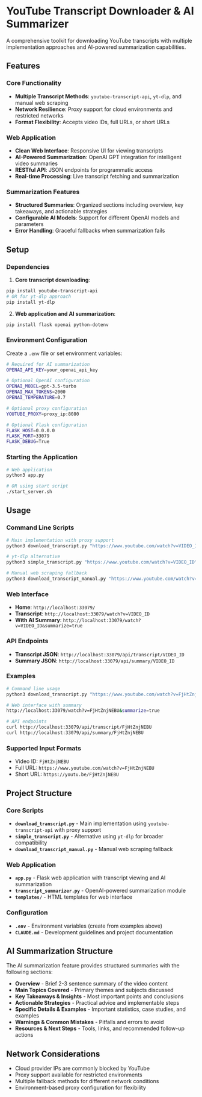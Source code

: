 # YouTube Transcript Downloader & AI Summarizer

A comprehensive toolkit for downloading YouTube transcripts with multiple implementation approaches and AI-powered summarization capabilities.

## Features

### Core Functionality
- **Multiple Transcript Methods**: `youtube-transcript-api`, `yt-dlp`, and manual web scraping
- **Network Resilience**: Proxy support for cloud environments and restricted networks
- **Format Flexibility**: Accepts video IDs, full URLs, or short URLs

### Web Application
- **Clean Web Interface**: Responsive UI for viewing transcripts
- **AI-Powered Summarization**: OpenAI GPT integration for intelligent video summaries
- **RESTful API**: JSON endpoints for programmatic access
- **Real-time Processing**: Live transcript fetching and summarization

### Summarization Features
- **Structured Summaries**: Organized sections including overview, key takeaways, and actionable strategies
- **Configurable AI Models**: Support for different OpenAI models and parameters
- **Error Handling**: Graceful fallbacks when summarization fails

## Setup

### Dependencies

1. **Core transcript downloading**:
```bash
pip install youtube-transcript-api
# OR for yt-dlp approach
pip install yt-dlp
```

2. **Web application and AI summarization**:
```bash
pip install flask openai python-dotenv
```

### Environment Configuration

Create a `.env` file or set environment variables:

```bash
# Required for AI summarization
OPENAI_API_KEY=your_openai_api_key

# Optional OpenAI configuration
OPENAI_MODEL=gpt-3.5-turbo
OPENAI_MAX_TOKENS=2000
OPENAI_TEMPERATURE=0.7

# Optional proxy configuration
YOUTUBE_PROXY=proxy_ip:8080

# Optional Flask configuration
FLASK_HOST=0.0.0.0
FLASK_PORT=33079
FLASK_DEBUG=True
```

### Starting the Application

```bash
# Web application
python3 app.py

# OR using start script
./start_server.sh
```

## Usage

### Command Line Scripts

```bash
# Main implementation with proxy support
python3 download_transcript.py "https://www.youtube.com/watch?v=VIDEO_ID" [proxy_ip]

# yt-dlp alternative
python3 simple_transcript.py "https://www.youtube.com/watch?v=VIDEO_ID"

# Manual web scraping fallback
python3 download_transcript_manual.py "https://www.youtube.com/watch?v=VIDEO_ID"
```

### Web Interface

- **Home**: `http://localhost:33079/`
- **Transcript**: `http://localhost:33079/watch?v=VIDEO_ID`
- **With AI Summary**: `http://localhost:33079/watch?v=VIDEO_ID&summarize=true`

### API Endpoints

- **Transcript JSON**: `http://localhost:33079/api/transcript/VIDEO_ID`
- **Summary JSON**: `http://localhost:33079/api/summary/VIDEO_ID`

### Examples

```bash
# Command line usage
python3 download_transcript.py "https://www.youtube.com/watch?v=FjHtZnjNEBU"

# Web interface with summary
http://localhost:33079/watch?v=FjHtZnjNEBU&summarize=true

# API endpoints
curl http://localhost:33079/api/transcript/FjHtZnjNEBU
curl http://localhost:33079/api/summary/FjHtZnjNEBU
```

### Supported Input Formats

- Video ID: `FjHtZnjNEBU`
- Full URL: `https://www.youtube.com/watch?v=FjHtZnjNEBU`
- Short URL: `https://youtu.be/FjHtZnjNEBU`

## Project Structure

### Core Scripts
- **`download_transcript.py`** - Main implementation using `youtube-transcript-api` with proxy support
- **`simple_transcript.py`** - Alternative using `yt-dlp` for broader compatibility  
- **`download_transcript_manual.py`** - Manual web scraping fallback

### Web Application
- **`app.py`** - Flask web application with transcript viewing and AI summarization
- **`transcript_summarizer.py`** - OpenAI-powered summarization module
- **`templates/`** - HTML templates for web interface

### Configuration
- **`.env`** - Environment variables (create from examples above)
- **`CLAUDE.md`** - Development guidelines and project documentation

## AI Summarization Structure

The AI summarization feature provides structured summaries with the following sections:

- **Overview** - Brief 2-3 sentence summary of the video content
- **Main Topics Covered** - Primary themes and subjects discussed
- **Key Takeaways & Insights** - Most important points and conclusions
- **Actionable Strategies** - Practical advice and implementable steps
- **Specific Details & Examples** - Important statistics, case studies, and examples
- **Warnings & Common Mistakes** - Pitfalls and errors to avoid
- **Resources & Next Steps** - Tools, links, and recommended follow-up actions

## Network Considerations

- Cloud provider IPs are commonly blocked by YouTube
- Proxy support available for restricted environments
- Multiple fallback methods for different network conditions
- Environment-based proxy configuration for flexibility
